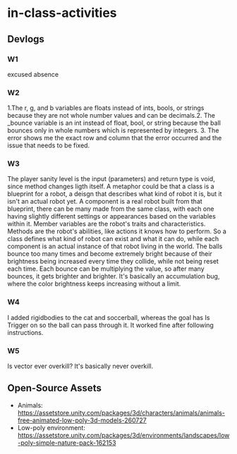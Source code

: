 # in-class-activities
## Devlogs
### W1
excused absence

### W2
1.The r, g, and b variables are floats instead of ints, bools, or strings because they are not whole number values and can be decimals.2. The _bounce variable is an int instead of float, bool, or string because the ball bounces only in whole numbers which is represented by integers. 3. The error shows me the exact row and column that the error occurred and the issue that needs to be fixed.

### W3 
The player sanity level is the input (parameters) and return type is void, since method changes ligth itself. A metaphor could be that a class is a blueprint for a robot, a deisgn that describes what kind of robot it is, but it isn't an actual robot yet. A component is a real robot built from that blueprint, there can be many made from the same class, with each one having slightly different settings or appearances based on the variables within it. Member variables are the robot's traits and characteristics. Methods are the robot's abilities, like actions it knows how to perform. So a class defines what kind of robot can exist and what it can do, while each component is an actual instance of that robot living in the world.
The balls bounce too many times and become extremely bright because of their brightness being increased every time they collide, while not being reset each time. Each bounce can be multiplying the value, so after many bounces, it gets brighter and brighter. It's basically an accumulation bug, where the color brightness keeps increasing without a limit.

### W4
I added rigidbodies to the cat and soccerball, whereas the goal has Is Trigger on so the ball can pass through it.
It worked fine after following instructions.

### W5
Is vector ever overkill?
It's basically never overkill.

## Open-Source Assets
- Animals: https://assetstore.unity.com/packages/3d/characters/animals/animals-free-animated-low-poly-3d-models-260727 
- Low-poly environment: https://assetstore.unity.com/packages/3d/environments/landscapes/low-poly-simple-nature-pack-162153 
